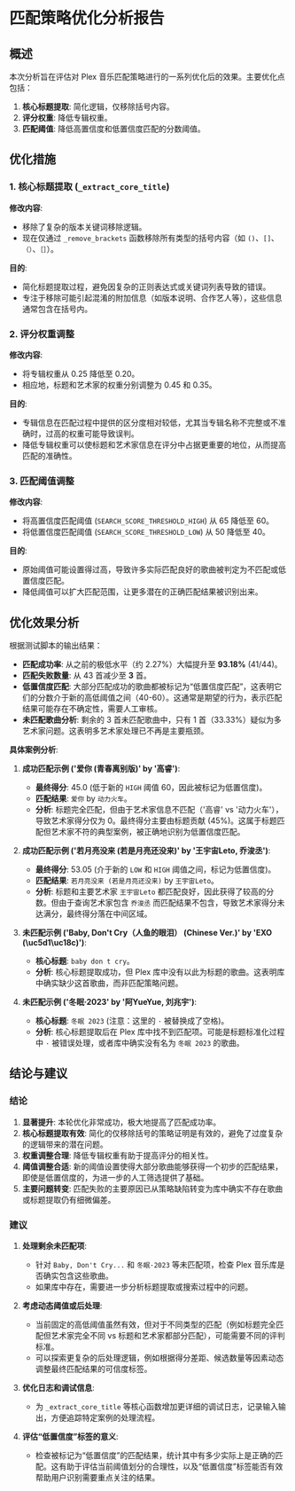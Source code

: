 # 匹配策略优化分析报告

## 概述

本次分析旨在评估对 Plex 音乐匹配策略进行的一系列优化后的效果。主要优化点包括：

1.  **核心标题提取**: 简化逻辑，仅移除括号内容。
2.  **评分权重**: 降低专辑权重。
3.  **匹配阈值**: 降低高置信度和低置信度匹配的分数阈值。

## 优化措施

### 1. 核心标题提取 (`_extract_core_title`)

**修改内容**:
- 移除了复杂的版本关键词移除逻辑。
- 现在仅通过 `_remove_brackets` 函数移除所有类型的括号内容（如 `()`、`[]`、`（）`、`［］`）。

**目的**:
- 简化标题提取过程，避免因复杂的正则表达式或关键词列表导致的错误。
- 专注于移除可能引起混淆的附加信息（如版本说明、合作艺人等），这些信息通常包含在括号内。

### 2. 评分权重调整

**修改内容**:
- 将专辑权重从 0.25 降低至 0.20。
- 相应地，标题和艺术家的权重分别调整为 0.45 和 0.35。

**目的**:
- 专辑信息在匹配过程中提供的区分度相对较低，尤其当专辑名称不完整或不准确时，过高的权重可能导致误判。
- 降低专辑权重可以使标题和艺术家信息在评分中占据更重要的地位，从而提高匹配的准确性。

### 3. 匹配阈值调整

**修改内容**:
- 将高置信度匹配阈值 (`SEARCH_SCORE_THRESHOLD_HIGH`) 从 65 降低至 60。
- 将低置信度匹配阈值 (`SEARCH_SCORE_THRESHOLD_LOW`) 从 50 降低至 40。

**目的**:
- 原始阈值可能设置得过高，导致许多实际匹配良好的歌曲被判定为不匹配或低置信度匹配。
- 降低阈值可以扩大匹配范围，让更多潜在的正确匹配结果被识别出来。

## 优化效果分析

根据测试脚本的输出结果：

- **匹配成功率**: 从之前的极低水平（约 2.27%）大幅提升至 **93.18%** (41/44)。
- **匹配失败数量**: 从 43 首减少至 **3** 首。
- **低置信度匹配**: 大部分匹配成功的歌曲都被标记为“低置信度匹配”，这表明它们的分数介于新的高低阈值之间（40-60）。这通常是期望的行为，表示匹配结果可能存在不确定性，需要人工审核。
- **未匹配歌曲分析**: 剩余的 3 首未匹配歌曲中，只有 1 首（33.33%）疑似为多艺术家问题。这表明多艺术家处理已不再是主要瓶颈。

**具体案例分析**:

1.  **成功匹配示例 ('爱你 (青春离别版)' by '高睿')**:
    - **最终得分**: 45.0 (低于新的 `HIGH` 阈值 60，因此被标记为低置信度)。
    - **匹配结果**: `爱你` by `动力火车`。
    - **分析**: 标题完全匹配，但由于艺术家信息不匹配（'高睿' vs '动力火车'），导致艺术家得分仅为 0。最终得分主要由标题贡献 (45%)。这属于标题匹配但艺术家不符的典型案例，被正确地识别为低置信度匹配。

2.  **成功匹配示例 ('若月亮没来 (若是月亮还没来)' by '王宇宙Leto, 乔浚丞')**:
    - **最终得分**: 53.05 (介于新的 `LOW` 和 `HIGH` 阈值之间，标记为低置信度)。
    - **匹配结果**: `若月亮没来 (若是月亮还没来)` by `王宇宙Leto`。
    - **分析**: 标题和主要艺术家 `王宇宙Leto` 都匹配良好，因此获得了较高的分数。但由于查询艺术家包含 `乔浚丞` 而匹配结果不包含，导致艺术家得分未达满分，最终得分落在中间区域。

3.  **未匹配示例 ('Baby, Don't Cry（人鱼的眼泪） (Chinese Ver.)' by 'EXO (\uc5d1\uc18c)')**:
    - **核心标题**: `baby don t cry`。
    - **分析**: 核心标题提取成功，但 Plex 库中没有以此为标题的歌曲。这表明库中确实缺少这首歌曲，而非匹配策略问题。

4.  **未匹配示例 ('冬眠·2023' by '阿YueYue, 刘兆宇')**:
    - **核心标题**: `冬眠 2023` (注意：这里的 `·` 被替换成了空格)。
    - **分析**: 核心标题提取后在 Plex 库中找不到匹配项。可能是标题标准化过程中 `·` 被错误处理，或者库中确实没有名为 `冬眠 2023` 的歌曲。

## 结论与建议

### 结论

1.  **显著提升**: 本轮优化非常成功，极大地提高了匹配成功率。
2.  **核心标题提取有效**: 简化的仅移除括号的策略证明是有效的，避免了过度复杂的逻辑带来的潜在问题。
3.  **权重调整合理**: 降低专辑权重有助于提高评分的相关性。
4.  **阈值调整合适**: 新的阈值设置使得大部分歌曲能够获得一个初步的匹配结果，即使是低置信度的，为进一步的人工筛选提供了基础。
5.  **主要问题转变**: 匹配失败的主要原因已从策略缺陷转变为库中确实不存在歌曲或标题提取仍有细微偏差。

### 建议

1.  **处理剩余未匹配项**:
    - 针对 `Baby, Don't Cry...` 和 `冬眠·2023` 等未匹配项，检查 Plex 音乐库是否确实包含这些歌曲。
    - 如果库中存在，需要进一步分析标题提取或搜索过程中的问题。

2.  **考虑动态阈值或后处理**:
    - 当前固定的高低阈值虽然有效，但对于不同类型的匹配（例如标题完全匹配但艺术家完全不同 vs 标题和艺术家都部分匹配），可能需要不同的评判标准。
    - 可以探索更复杂的后处理逻辑，例如根据得分差距、候选数量等因素动态调整最终匹配结果的可信度标签。

3.  **优化日志和调试信息**:
    - 为 `_extract_core_title` 等核心函数增加更详细的调试日志，记录输入输出，方便追踪特定案例的处理流程。

4.  **评估“低置信度”标签的意义**:
    - 检查被标记为“低置信度”的匹配结果，统计其中有多少实际上是正确的匹配。这有助于评估当前阈值划分的合理性，以及“低置信度”标签能否有效帮助用户识别需要重点关注的结果。